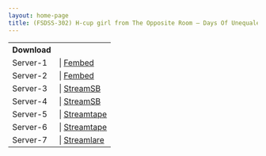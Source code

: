 ```yaml
---
layout: home-page
title: (FSDSS-302) H-cup girl from The Opposite Room – Days Of Unequaled Sexual Intercourse Invited By Beautiful Big Tits girl – Yuko Ono
---
```


<table><tbody>
<tr>
<th>Download</th>
</tr>
<tr>
<td>Server-1</td>
<td>| <a href="https://javpoll.com/f/r4mm-ue-xg4l351" target="_blank">Fembed</a></td>
</tr>
<tr>
<td>Server-2</td>
<td>| <a href="https://www.watchjavnow.xyz/f/3e5m3ame83r82jw" target="_blank">Fembed</a></td>
</tr>
<tr>
<td>Server-3</td>
<td>| <a href="https://playersb.com/d/6sptcchfhici.html" target="_blank">StreamSB</a></td>
</tr>
<tr>
<td>Server-4</td>
<td>| <a href="https://javside.com/d/t8dnlksld0ht.html" target="_blank">StreamSB</a></td>
</tr>
<tr>
<td>Server-5</td>
<td>| <a href="https://streamtape.com/v/RLg7MaV068UdROP/FSDSS-302_Yuko_Ono.mp4" target="_blank">Streamtape</a></td>
</tr>
<tr>
<td>Server-6</td>
<td>| <a href="https://streamtape.com/v/XkGeV7G86xcDYVR/FSDSS-302_Yuko_Ono.mp4" target="_blank">Streamtape</a></td>
</tr>
<tr>
<td>Server-7</td>
<td>| <a href="https://streamlare.com/v/NBQe7lB0O0WD59bO" target="_blank">Streamlare</a></td>
</tr>
</tbody></table>
